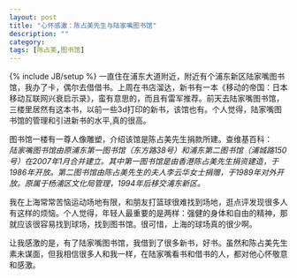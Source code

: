 ```yaml
---
layout: post
title: "心怀感激：陈占美先生与陆家嘴图书馆"
description: ""
category: 
tags: [陈占美,图书馆]
---
```

{% include JB/setup %}
一直住在浦东大道附近，附近有个浦东新区陆家嘴图书馆，我办了卡，偶尔去借借书。上周在书店溜达，新书有一本《移动的帝国：日本移动互联网兴衰启示录》，蛮有意思的，而且有雷军推荐。前天去陆家嘴图书馆，三楼里居然有这本书，以前一些3d打印的新书，该馆也有。个人觉得，陆家嘴图书馆的管理和引进新书的水平,真的很高。   

图书馆一楼有一尊人像雕塑，介绍该馆是陈占美先生捐款所建。查维基百科：    
*陆家嘴图书馆由原浦东第一图书馆（东方路38号）和浦东第二图书馆（浦城路150号）在2007年1月合并建立。其中第一图书馆是由香港陈占美先生捐资建造，于1986年开放。第二图书馆由陈占美先生的夫人李云华女士捐赠，于1989年对外开放。原属于杨浦区文化局管理，1994年后移交浦东新区。* 
   
我在上海常常苦恼运动场地有限，和朋友打篮球很难找到场地，逛点评发现很多人有这样的烦恼。个人觉得，年轻人最重要的是两样：强健的身体和自由的精神，那就应该很容易找到球场，找到图书馆。很可惜，上海的球场真的很少啊。

让我感激的是，有了陆家嘴图书馆，我借到了很多新书，好书。虽然和陈占美先生素未谋面，但我相信很多人和我一样，在陆家嘴看书和借书的人，都对他心怀敬意和感激。